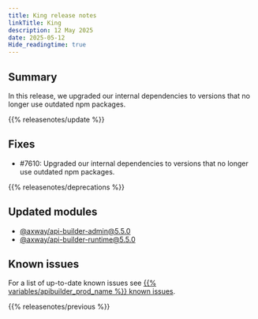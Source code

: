 ```yaml
---
title: King release notes
linkTitle: King
description: 12 May 2025
date: 2025-05-12
Hide_readingtime: true
---
```

## Summary
In this release, we upgraded our internal dependencies to versions that no longer use outdated npm packages.

{{% releasenotes/update %}}

## Fixes
* #7610: Upgraded our internal dependencies to versions that no longer use outdated npm packages.

{{% releasenotes/deprecations %}}

<!-- Regenerate modules/plugins with api-builder-tools generate-release-notes script -->
## Updated modules
* [@axway/api-builder-admin@5.5.0](https://www.npmjs.com/package/@axway/api-builder-admin/v/5.5.0)
* [@axway/api-builder-runtime@5.5.0](https://www.npmjs.com/package/@axway/api-builder-runtime/v/5.5.0)

## Known issues
For a list of up-to-date known issues see [{{% variables/apibuilder_prod_name %}} known issues](/docs/known_issues/).

{{% releasenotes/previous %}}
